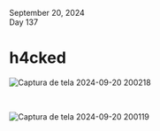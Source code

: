 September 20, 2024<br>
Day 137<br>

<h1>h4cked</h1>

![Captura de tela 2024-09-20 200218](https://github.com/user-attachments/assets/01baf3ed-5de0-4f2d-8c91-15a58a907eef)

<br>


![Captura de tela 2024-09-20 200119](https://github.com/user-attachments/assets/216a1313-afd9-4d8e-ab25-d71539f52951)
